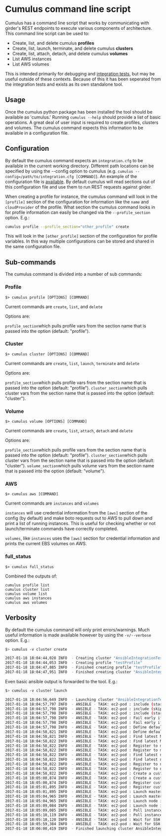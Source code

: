 # Cumulus command line script

Cumulus has a command line script that works by communicating with girder's REST endpoints to execute various components of architecture. This command line script can be used to:

+ Create, list, and delete cumulus **profiles**
+ Create, list, launch, terminate, and delete cumulus **clusters**
+ Create, list, attach, detach, and delete cumulus **volumes**
+ List AWS instances
+ List AWS volumes

This is intended primarily for debugging and [integration tests](tests/integration/README.md), but may be useful outside of these contexts. Because of this it has been seperated from the integration tests and exists as its own standalone tool.

## Usage

Once the cumulus python package has been installed the tool should be available as 'cumulus.'  Running ```cumulus --help``` should provide a list of basic operations. A great deal of user input is required to create profiles, clusters and volumes.  The cumulus command expects this information to be available in a configuration file.


## Configuration

By default the cumulus command expects an ```integration.cfg``` to be available in the current working directory.  Different path locations can be specified by using the --config option to cumulus (e.g.  ```cumulus --config=/path/to/integration.cfg [COMMAND]```). An example of the configuration file is [available](tests/integration/integration.example.cfg). By default cumulus will read sections out of this configuration file and use them to run REST requests against girder.  

When creating a profile for instance, the cumulus command will look in the ```[profile]``` section of the configuration for information like the ```name``` and ```cloudProvider``` of the profile. What section the cumulus command looks in for profile information can easily be changed via the ```--profile_section``` option. E.g.:

```sh
cumulus profile --profile_section="other_profile" create
```

This will look in the ```[other_profile]``` section of the configuration for profile variables.  In this way multiple configurations can be stored and shared in the same configuration file. 


## Sub-commands
The cumulus command is divided into a number of sub commands:

### Profile
```
$> cumulus profile [OPTIONS] [COMMAND]
```
Current commands are ```create```, ```list```, and ```delete```

Options are: 

```profile_section```which pulls profile vars from the section name that is passed into the option (default: "profile").

### Cluster
```
$> cumulus cluster [OPTIONS] [COMMAND]
```

Current commands are ```create```, ```list```, ```launch```, ```terminate``` and ```delete```

Options are: 

```profile_section```which pulls profile vars from the section name that is passed into the option (default: "profile").
```cluster_section```which pulls cluster vars from the section name that is passed into the option (default: "cluster").
### Volume
```
$> cumulus volume [OPTIONS] [COMMAND]
```

Current commands are ```create```, ```list```, ```attach```, ```detach``` and ```delete```

Options are:

```profile_section```which pulls profile vars from the section name that is passed into the option (default: "profile").
```cluster_section```which pulls cluster vars from the section name that is passed into the option (default: "cluster").
```volume_section```which pulls volume vars from the section name that is passed into the option (default: "volume").


### AWS
```
$> cumulus aws [COMMAND]
```

Current commands are ```instances``` and ```volumes```

```instances``` will use credential information from the ```[aws]``` section of the config (by default) and make boto requests out to AWS to pull down and print a list of running instances.  This is useful for checking whether or not launch/terminate commands have correctly completed.

```volumes```, like ```instances``` uses the ```[aws]``` section for credential information and prints the current EBS volumes on AWS.

### full_status
```
$> cumulus full_status
```

Combined the outputs of:
```
cumulus profile list
cumulus cluster list
cumulus volume list
cumulus aws instances
cumulus aws volumes
```

## Verbosity
By default the cumulus command will only print errors/warnings. Much useful information is made available however by using the ```-v/--verbose``` option.  E.g.:

```sh
$> cumulus -v cluster create

2017-01-18 18:04:44,028 INFO  - Creating cluster "AnsibleIntegrationTest"
2017-01-18 18:04:44,053 INFO  - Creating profile "testProfile"
2017-01-18 18:04:47,885 INFO  - Finished creating profile "testProfile" (587fae3d0640fd6ca7c7d482)
2017-01-18 18:04:47,951 INFO  - Finished creating cluster "AnsibleIntegrationTest" (587fae3f0640fd6ca7c7d484)
```

Even basic ansible output is forwarded to the tool. E.g.:

```sh
$> cumulus -v cluster launch

2017-01-18 18:04:56,649 INFO  - Launching cluster "AnsibleIntegrationTest"
2017-01-18 18:04:57,797 INFO  - ANSIBLE - TASK: ec2-pod : include (starting)
2017-01-18 18:04:57,798 INFO  - ANSIBLE - TASK: ec2-pod : include (skipped)
2017-01-18 18:04:57,798 INFO  - ANSIBLE - TASK: ec2-pod : include (starting)
2017-01-18 18:04:57,798 INFO  - ANSIBLE - TASK: ec2-pod : Fail early if required variables are not defined (starting)
2017-01-18 18:04:57,798 INFO  - ANSIBLE - TASK: ec2-pod : Fail early if required variables are not defined (skipped)
2017-01-18 18:04:57,798 INFO  - ANSIBLE - TASK: ec2-pod : Define default firewall rules if not provided (starting)
2017-01-18 18:04:58,821 INFO  - ANSIBLE - TASK: ec2-pod : Define default firewall rules if not provided (finished)
2017-01-18 18:04:58,821 INFO  - ANSIBLE - TASK: ec2-pod : Find latest Master AMI (starting)
2017-01-18 18:04:58,822 INFO  - ANSIBLE - TASK: ec2-pod : Find latest Master AMI (skipped)
2017-01-18 18:04:58,822 INFO  - ANSIBLE - TASK: ec2-pod : Register to master_instance_ami variable (starting)
2017-01-18 18:04:58,822 INFO  - ANSIBLE - TASK: ec2-pod : Register to master_instance_ami variable (skipped)
2017-01-18 18:04:58,822 INFO  - ANSIBLE - TASK: ec2-pod : Find latest node AMI (starting)
2017-01-18 18:04:58,822 INFO  - ANSIBLE - TASK: ec2-pod : Find latest node AMI (skipped)
2017-01-18 18:04:58,822 INFO  - ANSIBLE - TASK: ec2-pod : Register to node_instance_ami variable (starting)
2017-01-18 18:04:58,822 INFO  - ANSIBLE - TASK: ec2-pod : Register to node_instance_ami variable (skipped)
2017-01-18 18:04:58,822 INFO  - ANSIBLE - TASK: ec2-pod : Create a custom security group (starting)
2017-01-18 18:05:00,874 INFO  - ANSIBLE - TASK: ec2-pod : Create a custom security group (finished)
2017-01-18 18:05:00,874 INFO  - ANSIBLE - TASK: ec2-pod : Register custom security group (starting)
2017-01-18 18:05:01,895 INFO  - ANSIBLE - TASK: ec2-pod : Register custom security group (finished)
2017-01-18 18:05:01,895 INFO  - ANSIBLE - TASK: ec2-pod : Launch master instance (starting)
2017-01-18 18:05:04,965 INFO  - ANSIBLE - TASK: ec2-pod : Launch master instance (finished)
2017-01-18 18:05:04,965 INFO  - ANSIBLE - TASK: ec2-pod : Launch node instances (starting)
2017-01-18 18:05:09,084 INFO  - ANSIBLE - TASK: ec2-pod : Launch node instances (finished)
2017-01-18 18:05:09,085 INFO  - ANSIBLE - TASK: ec2-pod : Poll instance data to get public DNS names (starting)
2017-01-18 18:05:10,119 INFO  - ANSIBLE - TASK: ec2-pod : Poll instance data to get public DNS names (finished)
2017-01-18 18:05:10,120 INFO  - ANSIBLE - TASK: ec2-pod : Wait for SSH to come up on all instances (starting)
2017-01-18 18:05:59,384 INFO  - ANSIBLE - TASK: ec2-pod : Wait for SSH to come up on all instances (finished)
2017-01-18 18:06:00,419 INFO  - Finished launching cluster AnsibleIntegrationTest  (587fae3f0640fd6ca7c7d484)
```

